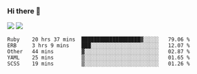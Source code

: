 ### Hi there 👋

<!--
**sasharevzin/sasharevzin** is a ✨ _special_ ✨ repository because its `README.md` (this file) appears on your GitHub profile.

Here are some ideas to get you started:

- 🔭 I’m currently working on ...
- 🌱 I’m currently learning ...
- 👯 I’m looking to collaborate on ...
- 🤔 I’m looking for help with ...
- 💬 Ask me about ...
- 📫 How to reach me: ...
- 😄 Pronouns: ...
- ⚡ Fun fact: ...
-->

![](https://yusufozturk.vercel.app/api?username=sasharevzin&hide_title=true&include_all_commits=true&count_private=true&show_icons=true) ![](https://yusufozturk.vercel.app/api/top-langs/?username=sasharevzin&layout=compact&langs_count=10&hide=apacheconf,coffeescript)

<!--START_SECTION:waka-->
```text
Ruby    20 hrs 37 mins  ███████████████████▓░░░░░   79.06 % 
ERB     3 hrs 9 mins    ███░░░░░░░░░░░░░░░░░░░░░░   12.07 % 
Other   44 mins         ▓░░░░░░░░░░░░░░░░░░░░░░░░   02.87 % 
YAML    25 mins         ▒░░░░░░░░░░░░░░░░░░░░░░░░   01.65 % 
SCSS    19 mins         ▒░░░░░░░░░░░░░░░░░░░░░░░░   01.26 % 
```
<!--END_SECTION:waka-->
